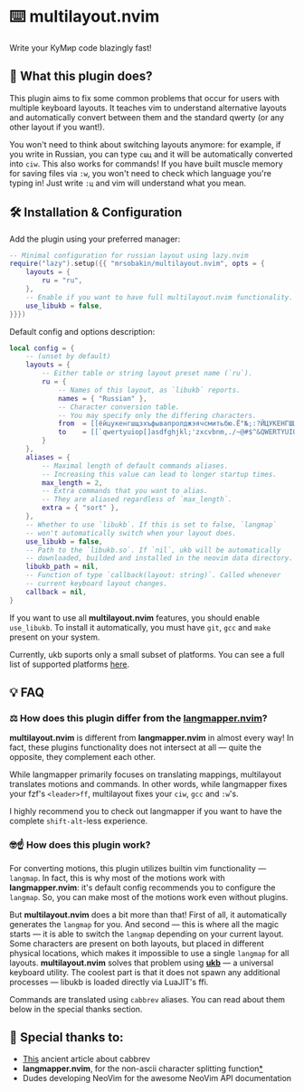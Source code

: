 # ⌨️  multilayout.nvim

Write your КуМир code blazingly fast!

## 🤔 What this plugin does?

This plugin aims to fix some common problems that occur for users with multiple keyboard layouts. It teaches vim to understand alternative layouts and automatically convert between them and the standard qwerty (or any other layout if you want!).

You won't need to think about switching layouts anymore: for example, if you write in Russian, you can type `сшц` and it will be automatically converted into `ciw`. This also works for commands! If you have built muscle memory for saving files via `:w`, you won't need to check which language you're typing in! Just write `:ц` and vim will understand what you mean.

## 🛠️ Installation & Configuration

Add the plugin using your preferred manager:

```lua
-- Minimal configuration for russian layout using lazy.nvim
require("lazy").setup({{ "mrsobakin/multilayout.nvim", opts = {
    layouts = {
        ru = "ru",
    },
    -- Enable if you want to have full multilayout.nvim functionality.
    use_libukb = false,
}}})
```

Default config and options description:

```lua
local config = {
    -- (unset by default)
    layouts = {
        -- Either table or string layout preset name (`ru`).
        ru = {
            -- Names of this layout, as `libukb` reports.
            names = { "Russian" },
            -- Character conversion table.
            -- You may specify only the differing characters.
            from  = [[ёйцукенгшщзхъфывапролджэячсмитьбю.Ё"№;:?ЙЦУКЕНГШЩЗХЪ/ФЫВАПРОЛДЖЭЯЧСМИТЬБЮ,]],
            to    = [[`qwertyuiop[]asdfghjkl;'zxcvbnm,./~@#$^&QWERTYUIOP{}|ASDFGHJKL:"ZXCVBNM<>?]],
        }
    },
    aliases = {
        -- Maximal length of default commands aliases.
        -- Increasing this value can lead to longer startup times.
        max_length = 2,
        -- Extra commands that you want to alias.
        -- They are aliased regardless of `max_length`.
        extra = { "sort" },
    },
    -- Whether to use `libukb`. If this is set to false, `langmap`
    -- won't automatically switch when your layout does.
    use_libukb = false,
    -- Path to the `libukb.so`. If `nil`, ukb will be automatically
    -- downloaded, builded and installed in the neovim data directory.
    libukb_path = nil,
    -- Function of type `callback(layout: string)`. Called whenever
    -- current keyboard layout changes.
    callback = nil,
}
```

If you want to use all **multilayout.nvim** features, you should enable `use_libukb`. To install it automatically, you must have `git`, `gcc` and `make` present on your system.

Currently, ukb suports only a small subset of platforms. You can see a full list of supported platforms [here](https://github.com/mrsobakin/ukb).

## 💡 FAQ

### ⚖️ How does this plugin differ from the [**langmapper.nvim**](https://github.com/Wansmer/langmapper.nvim)?

**multilayout.nvim** is different from **langmapper.nvim** in almost every way! In fact, these plugins functionality does not intersect at all — quite the opposite, they complement each other.

While langmapper primarily focuses on translating mappings, multilayout translates motions and commands. In other words, while langmapper fixes your fzf's `<leader>ff`, multilayout fixes your `ciw`, `gcc` and `:w`'s.

I highly recommend you to check out langmapper if you want to have the complete `shift-alt`-less experience.

### 🤓☝️ How does this plugin work?

For converting motions, this plugin utilizes builtin vim functionality — `langmap`. In fact, this is why most of the motions work with **langmapper.nvim**: it's default config recommends you to configure the `langmap`. So, you can make most of the motions work even without plugins.

But **multilayout.nvim** does a bit more than that! First of all, it automatically generates the `langmap` for you. And second — this is where all the magic starts — it is able to switch the `langmap` depending on your current layout. Some characters are present on both layouts, but placed in different physical locations, which makes it impossible to use a single `langmap` for all layouts. **multilayout.nvim** solves that problem using [**ukb**](https://github.com/mrsobakin/ukb) — a universal keyboard utility. The coolest part is that it does not spawn any additional processes — libukb is loaded directly via LuaJIT's ffi.

Commands are translated using `cabbrev` aliases. You can read about them below in the special thanks section.

## 🔗 Special thanks to:
- [This](https://vim.fandom.com/wiki/Replace_a_builtin_command_using_cabbrev) ancient article about cabbrev 
- **langmapper.nvim**, for the non-ascii character splitting function[*](https://github.com/Wansmer/langmapper.nvim/blob/main/lua/langmapper/helpers.lua)
- Dudes developing NeoVim for the awesome NeoVim API documentation
